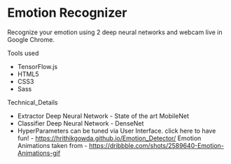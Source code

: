 # Emotion Recognizer
Recognize your emotion using 2 deep neural networks and webcam live in Google Chrome.

Tools used
* TensorFlow.js
* HTML5
* CSS3
* Sass


Technical_Details
* Extractor Deep Neural Network - State of the art MobileNet
* Classifier Deep Neural Network - DenseNet
* HyperParameters can be tuned via User Interface.
 click here to have fun! -  https://hrithikgowda.github.io/Emotion_Detector/
Emotion Animations taken from - https://dribbble.com/shots/2589640-Emotion-Animations-gif
